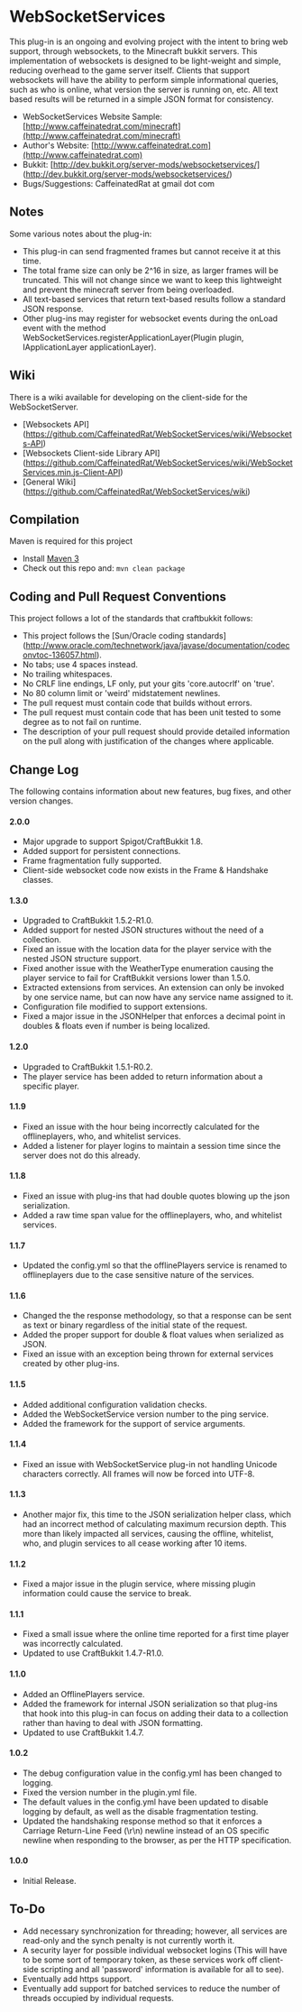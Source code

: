 WebSocketServices
===========

This plug-in is an ongoing and evolving project with the intent to bring web support, through websockets, to the Minecraft bukkit servers.
This implementation of websockets is designed to be light-weight and simple, reducing overhead to the game server itself.
Clients that support websockets will have the ability to perform simple informational queries, such as who is online, what version the server is running on, etc.
All text based results will be returned in a simple JSON format for consistency.

* WebSocketServices Website Sample: [http://www.caffeinatedrat.com/minecraft](http://www.caffeinatedrat.com/minecraft)
* Author's Website: [http://www.caffeinatedrat.com](http://www.caffeinatedrat.com)
* Bukkit: [http://dev.bukkit.org/server-mods/websocketservices/] (http://dev.bukkit.org/server-mods/websocketservices/)
* Bugs/Suggestions: CaffeinatedRat at gmail dot com

Notes
-----------
Some various notes about the plug-in:

* This plug-in can send fragmented frames but cannot receive it at this time.
* The total frame size can only be 2^16 in size, as larger frames will be truncated.  This will not change since we want to keep this lightweight and prevent the minecraft server from being overloaded.
* All text-based services that return text-based results follow a standard JSON response.
* Other plug-ins may register for websocket events during the onLoad event with the method WebSocketServices.registerApplicationLayer(Plugin plugin, IApplicationLayer applicationLayer).

Wiki
-----------
There is a wiki available for developing on the client-side for the WebSocketServer.

* [Websockets API] (https://github.com/CaffeinatedRat/WebSocketServices/wiki/Websockets-API)
* [Websockets Client-side Library API] (https://github.com/CaffeinatedRat/WebSocketServices/wiki/WebSocketServices.min.js-Client-API)
* [General Wiki] (https://github.com/CaffeinatedRat/WebSocketServices/wiki)

Compilation
-----------

Maven is required for this project

* Install [Maven 3](http://maven.apache.org/download.html)
* Check out this repo and: `mvn clean package`

Coding and Pull Request Conventions
-----------

This project follows a lot of the standards that craftbukkit follows:

* This project follows the [Sun/Oracle coding standards] (http://www.oracle.com/technetwork/java/javase/documentation/codeconvtoc-136057.html).
* No tabs; use 4 spaces instead.
* No trailing whitespaces.
* No CRLF line endings, LF only, put your gits 'core.autocrlf' on 'true'.
* No 80 column limit or 'weird' midstatement newlines.
* The pull request must contain code that builds without errors.
* The pull request must contain code that has been unit tested to some degree as to not fail on runtime.
* The description of your pull request should provide detailed information on the pull along with justification of the changes where applicable.

Change Log
-----------

The following contains information about new features, bug fixes, and other version changes.

#### 2.0.0

* Major upgrade to support Spigot/CraftBukkit 1.8.
* Added support for persistent connections.
* Frame fragmentation fully supported.
* Client-side websocket code now exists in the Frame & Handshake classes.

#### 1.3.0

* Upgraded to CraftBukkit 1.5.2-R1.0.
* Added support for nested JSON structures without the need of a collection.
* Fixed an issue with the location data for the player service with the nested JSON structure support.
* Fixed another issue with the WeatherType enumeration causing the player service to fail for CraftBukkit versions lower than 1.5.0.
* Extracted extensions from services.  An extension can only be invoked by one service name, but can now have any service name assigned to it.
* Configuration file modified to support extensions.
* Fixed a major issue in the JSONHelper that enforces a decimal point in doubles & floats even if number is being localized.

#### 1.2.0

* Upgraded to CraftBukkit 1.5.1-R0.2.
* The player service has been added to return information about a specific player.

#### 1.1.9

* Fixed an issue with the hour being incorrectly calculated for the offlineplayers, who, and whitelist services.
* Added a listener for player logins to maintain a session time since the server does not do this already.

#### 1.1.8

* Fixed an issue with plug-ins that had double quotes blowing up the json serialization.
* Added a raw time span value for the offlineplayers, who, and whitelist services.  

#### 1.1.7

* Updated the config.yml so that the offlinePlayers service is renamed to offlineplayers due to the case sensitive nature of the services.

#### 1.1.6

* Changed the the response methodology, so that a response can be sent as text or binary regardless of the initial state of the request.
* Added the proper support for double & float values when serialized as JSON.
* Fixed an issue with an exception being thrown for external services created by other plug-ins.

#### 1.1.5

* Added additional configuration validation checks.
* Added the WebSocketService version number to the ping service.
* Added the framework for the support of service arguments.

#### 1.1.4

* Fixed an issue with WebSocketService plug-in not handling Unicode characters correctly. All frames will now be forced into UTF-8.

#### 1.1.3

* Another major fix, this time to the JSON serialization helper class, which had an incorrect method of calculating maximum recursion depth. This more than likely impacted all services, causing the offline, whitelist, who, and plugin services to all cease working after 10 items.

#### 1.1.2

* Fixed a major issue in the plugin service, where missing plugin information could cause the service to break.

#### 1.1.1

* Fixed a small issue where the online time reported for a first time player was incorrectly calculated.
* Updated to use CraftBukkit 1.4.7-R1.0.

#### 1.1.0

* Added an OfflinePlayers service.
* Added the framework for internal JSON serialization so that plug-ins that hook into this plug-in can focus on adding their data to a collection rather than having to deal with JSON formatting.
* Updated to use CraftBukkit 1.4.7.

#### 1.0.2

* The debug configuration value in the config.yml has been changed to logging.
* Fixed the version number in the plugin.yml file.
* The default values in the config.yml have been updated to disable logging by default, as well as the disable fragmentation testing.
* Updated the handshaking response method so that it enforces a Carriage Return-Line Feed (\r\n) newline instead of an OS specific newline when responding to the browser, as per the HTTP specification.

#### 1.0.0

* Initial Release.

To-Do
-----------
* Add necessary synchronization for threading; however, all services are read-only and the synch penalty is not currently worth it.
* A security layer for possible individual websocket logins (This will have to be some sort of temporary token, as these services work off client-side scripting and all 'password' information is available for all to see).
* Eventually add https support.
* Eventually add support for batched services to reduce the number of threads occupied by individual requests.


